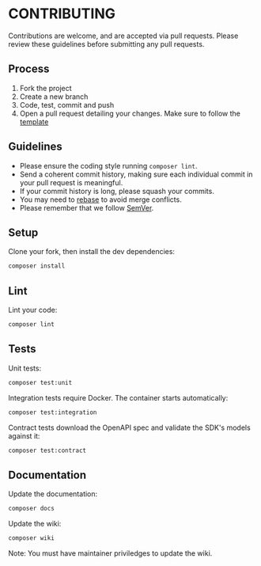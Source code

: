 # CONTRIBUTING

Contributions are welcome, and are accepted via pull requests.
Please review these guidelines before submitting any pull requests.

## Process

1. Fork the project
1. Create a new branch
1. Code, test, commit and push
1. Open a pull request detailing your changes. Make sure to follow the [template](.github/PULL_REQUEST_TEMPLATE.md)

## Guidelines

- Please ensure the coding style running `composer lint`.
- Send a coherent commit history, making sure each individual commit in your pull request is meaningful.
- If your commit history is long, please squash your commits.
- You may need to [rebase](https://git-scm.com/book/en/v2/Git-Branching-Rebasing) to avoid merge conflicts.
- Please remember that we follow [SemVer](http://semver.org/).

## Setup

Clone your fork, then install the dev dependencies:

```bash
composer install
```

## Lint

Lint your code:

```bash
composer lint
```

## Tests

Unit tests:

```bash
composer test:unit
```

Integration tests require Docker. The container starts automatically:

```bash
composer test:integration
```

Contract tests download the OpenAPI spec and validate the SDK's models against it:

```bash
composer test:contract
```

## Documentation

Update the documentation:

```bash
composer docs
```

Update the wiki:

```bash
composer wiki
```

Note: You must have maintainer priviledges to update the wiki.
